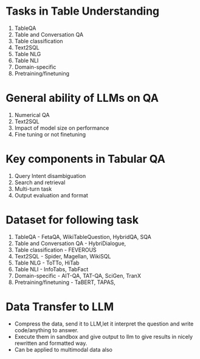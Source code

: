 # Tasks in Table Understanding

1. TableQA
2. Table and Conversation QA
3. Table classification
4. Text2SQL
5. Table NLG
6. Table NLI
7. Domain-specific
8. Pretraining/finetuning

# General ability of LLMs on QA

1. Numerical QA
2. Text2SQL
3. Impact of model size on performance
4. Fine tuning or not finetuning

# Key components in Tabular QA

1. Query Intent disambiguation
2. Search and retrieval
3. Multi-turn task
4. Output evaluation and format

# Dataset for following task

1. TableQA - FetaQA, WikiTableQuestion, HybridQA, SQA
2. Table and Conversation QA - HybriDialogue, 
3. Table classification - FEVEROUS
4. Text2SQL - Spider, Magellan, WikiSQL
5. Table NLG - ToTTo, HiTab
6. Table NLI - InfoTabs, TabFact
7. Domain-specific - AIT-QA, TAT-QA, SciGen, TranX
8. Pretraining/finetuning - TaBERT, TAPAS, 

# Data Transfer to LLM

- Compress the data, send it to LLM,let it interpret the question and write code/anything to answer.
- Execute them in sandbox and give output to llm to give results in nicely rewritten and formatted way.
- Can be applied to multimodal data also